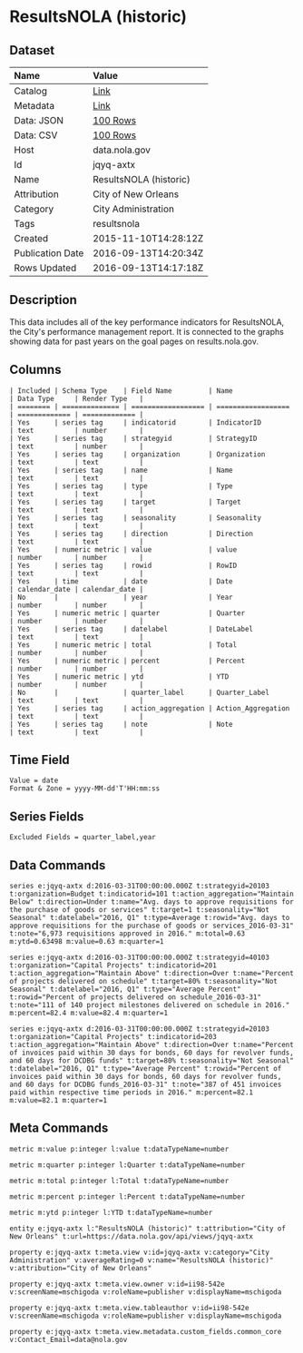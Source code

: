 # ResultsNOLA (historic)

## Dataset

| Name | Value |
| :--- | :---- |
| Catalog | [Link](https://catalog.data.gov/dataset/resultsnola) |
| Metadata | [Link](https://data.nola.gov/api/views/jqyq-axtx) |
| Data: JSON | [100 Rows](https://data.nola.gov/api/views/jqyq-axtx/rows.json?max_rows=100) |
| Data: CSV | [100 Rows](https://data.nola.gov/api/views/jqyq-axtx/rows.csv?max_rows=100) |
| Host | data.nola.gov |
| Id | jqyq-axtx |
| Name | ResultsNOLA (historic) |
| Attribution | City of New Orleans |
| Category | City Administration |
| Tags | resultsnola |
| Created | 2015-11-10T14:28:12Z |
| Publication Date | 2016-09-13T14:20:34Z |
| Rows Updated | 2016-09-13T14:17:18Z |

## Description

This data includes all of the key performance indicators for ResultsNOLA, the City's performance management report. It is connected to the graphs showing data for past years on the goal pages on results.nola.gov.

## Columns

```ls
| Included | Schema Type    | Field Name         | Name               | Data Type     | Render Type   |
| ======== | ============== | ================== | ================== | ============= | ============= |
| Yes      | series tag     | indicatorid        | IndicatorID        | text          | number        |
| Yes      | series tag     | strategyid         | StrategyID         | text          | number        |
| Yes      | series tag     | organization       | Organization       | text          | text          |
| Yes      | series tag     | name               | Name               | text          | text          |
| Yes      | series tag     | type               | Type               | text          | text          |
| Yes      | series tag     | target             | Target             | text          | text          |
| Yes      | series tag     | seasonality        | Seasonality        | text          | text          |
| Yes      | series tag     | direction          | Direction          | text          | text          |
| Yes      | numeric metric | value              | value              | number        | number        |
| Yes      | series tag     | rowid              | RowID              | text          | text          |
| Yes      | time           | date               | Date               | calendar_date | calendar_date |
| No       |                | year               | Year               | number        | number        |
| Yes      | numeric metric | quarter            | Quarter            | number        | number        |
| Yes      | series tag     | datelabel          | DateLabel          | text          | text          |
| Yes      | numeric metric | total              | Total              | number        | number        |
| Yes      | numeric metric | percent            | Percent            | number        | number        |
| Yes      | numeric metric | ytd                | YTD                | number        | number        |
| No       |                | quarter_label      | Quarter_Label      | text          | text          |
| Yes      | series tag     | action_aggregation | Action_Aggregation | text          | text          |
| Yes      | series tag     | note               | Note               | text          | text          |
```

## Time Field

```ls
Value = date
Format & Zone = yyyy-MM-dd'T'HH:mm:ss
```

## Series Fields

```ls
Excluded Fields = quarter_label,year
```

## Data Commands

```ls
series e:jqyq-axtx d:2016-03-31T00:00:00.000Z t:strategyid=20103 t:organization=Budget t:indicatorid=101 t:action_aggregation="Maintain Below" t:direction=Under t:name="Avg. days to approve requisitions for the purchase of goods or services" t:target=1 t:seasonality="Not Seasonal" t:datelabel="2016, Q1" t:type=Average t:rowid="Avg. days to approve requisitions for the purchase of goods or services_2016-03-31" t:note="6,973 requisitions approved in 2016." m:total=0.63 m:ytd=0.63498 m:value=0.63 m:quarter=1

series e:jqyq-axtx d:2016-03-31T00:00:00.000Z t:strategyid=40103 t:organization="Capital Projects" t:indicatorid=201 t:action_aggregation="Maintain Above" t:direction=Over t:name="Percent of projects delivered on schedule" t:target=80% t:seasonality="Not Seasonal" t:datelabel="2016, Q1" t:type="Average Percent" t:rowid="Percent of projects delivered on schedule_2016-03-31" t:note="111 of 140 project milestones delivered on schedule in 2016." m:percent=82.4 m:value=82.4 m:quarter=1

series e:jqyq-axtx d:2016-03-31T00:00:00.000Z t:strategyid=20103 t:organization="Capital Projects" t:indicatorid=203 t:action_aggregation="Maintain Above" t:direction=Over t:name="Percent of invoices paid within 30 days for bonds, 60 days for revolver funds, and 60 days for DCDBG funds" t:target=80% t:seasonality="Not Seasonal" t:datelabel="2016, Q1" t:type="Average Percent" t:rowid="Percent of invoices paid within 30 days for bonds, 60 days for revolver funds, and 60 days for DCDBG funds_2016-03-31" t:note="387 of 451 invoices paid within respective time periods in 2016." m:percent=82.1 m:value=82.1 m:quarter=1
```

## Meta Commands

```ls
metric m:value p:integer l:value t:dataTypeName=number

metric m:quarter p:integer l:Quarter t:dataTypeName=number

metric m:total p:integer l:Total t:dataTypeName=number

metric m:percent p:integer l:Percent t:dataTypeName=number

metric m:ytd p:integer l:YTD t:dataTypeName=number

entity e:jqyq-axtx l:"ResultsNOLA (historic)" t:attribution="City of New Orleans" t:url=https://data.nola.gov/api/views/jqyq-axtx

property e:jqyq-axtx t:meta.view v:id=jqyq-axtx v:category="City Administration" v:averageRating=0 v:name="ResultsNOLA (historic)" v:attribution="City of New Orleans"

property e:jqyq-axtx t:meta.view.owner v:id=ii98-542e v:screenName=mschigoda v:roleName=publisher v:displayName=mschigoda

property e:jqyq-axtx t:meta.view.tableauthor v:id=ii98-542e v:screenName=mschigoda v:roleName=publisher v:displayName=mschigoda

property e:jqyq-axtx t:meta.view.metadata.custom_fields.common_core v:Contact_Email=data@nola.gov
```